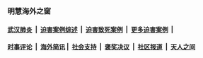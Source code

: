 
### 明慧海外之窗

####  [武汉肺炎](indexes/365.md?t=05161600) &nbsp;|&nbsp;  [迫害案例综述](indexes/328.md?t=05161600) &nbsp;|&nbsp; [迫害致死案例](indexes/277.md?t=05161600)  &nbsp;|&nbsp; [更多迫害案例](indexes/81.md?t=05161600)  &nbsp;|&nbsp; 
####  [时事评论](indexes/19.md?t=05161600) &nbsp;|&nbsp; [海外简讯](indexes/245.md?t=05161600)&nbsp;|&nbsp;  [社会支持](indexes/140.md?t=05161600) &nbsp;|&nbsp; [褒奖决议](indexes/282.md?t=05161600) &nbsp;|&nbsp; [社区报道](indexes/91.md?t=05161600)  &nbsp;|&nbsp; [天人之间](indexes/78.md?t=05161600) 

